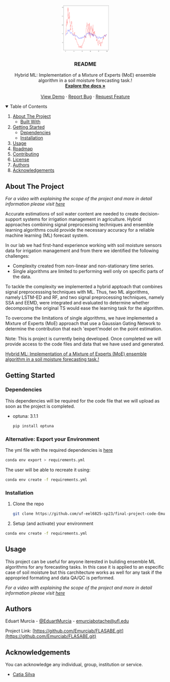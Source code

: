 <!-- PROJECT LOGO -->
<br />
<p align="center">
  <a href="https://github.com/Emurciab/FLASABE.git">
    <img src="Test Forecast S7 EEMD.png" alt="Logo" width="150" height="150">
  </a>

  <h3 align="center">README</h3>

  <p align="center">
    Hybrid ML: Implementation of a Mixture of Experts (MoE) ensemble algorithm in a soil moisture forecasting task.!
    <br />
    <a href="https://github.com/Emurciab/FLASABE.git"><strong>Explore the docs »</strong></a>
    <br />
    <br />
    <a href="#usage">View Demo</a>
    ·
    <a href="https://github.com/Emurciab/FLASABE.git">Report Bug</a>
    ·
    <a href="https://github.com/Emurciab/FLASABE.git">Request Feature</a>
  </p>
</p>



<!-- TABLE OF CONTENTS -->
<details open="open">
  <summary>Table of Contents</summary>
  <ol>
    <li>
      <a href="#about-the-project">About The Project</a>
      <ul>
        <li><a href="#built-with">Built With</a></li>
      </ul>
    </li>
    <li>
      <a href="#getting-started">Getting Started</a>
      <ul>
        <li><a href="#dependencies">Dependencies</a></li>
        <li><a href="#installation">Installation</a></li>
      </ul>
    </li>
    <li><a href="#usage">Usage</a></li>
    <li><a href="#roadmap">Roadmap</a></li>
    <li><a href="#contributing">Contributing</a></li>
    <li><a href="#license">License</a></li>
    <li><a href="#authors">Authors</a></li>
    <li><a href="#acknowledgements">Acknowledgements</a></li>
  </ol>
</details>



<!-- ABOUT THE PROJECT -->
## About The Project

_For a video with explaining the scope of the  project and more in detail information please visit [here](https://youtu.be/WE8JMwTLO60)_


Accurate estimations of soil water content are needed to create decision-support systems for irrigation management in agriculture. Hybrid approaches combining signal preprocessing techniques and ensemble learning algorithms could provide the necessary accuracy for a reliable machine learning (ML) forecast system.

In our lab we had first-hand experience working with soil moisture sensors data for irrigation management and from there we identified the following challenges:
 
- Complexity created from non-linear and non-stationary time series.
- Single algorithms are limited to performing well only on specific parts of the data. 

To tackle the complexity we implemented a hybrid apptoach that combines signal preprocesssing techniques with ML. Thus, two ML algorithms, namely LSTM-ED and RF, and two signal preprocessing techniques, namely SSA and EEMD, were integrated and evaluated to determine whether decomposing the original TS would ease the learning task for the algorithm.

To overcome the limitations of single algorithms, we have implemented a Mixture of Experts (MoE) approach that use a Gaussian Gating Network to determine the contribution that each 'expert'model on the point estimation.

Note: This is project is currently being developed. Once completed we will provide access to the code files and data that we have used and generated.

[Hybrid ML: Implementation of a Mixture of Experts (MoE) ensemble algorithm in a soil moisture forecasting task.!](https://github.com/Emurciab/FLASABE.git)



<!-- GETTING STARTED -->
## Getting Started

### Dependencies

This dependencies will be required for the code file that we will upload as soon as the project is completed.

* optuna: 3.1.1
  ```sh
  pip install optuna
  ```

### Alternative: Export your Environment

The yml file with the required dependencies is [here](https://github.com/uf-eel6825-sp23/final-project-code-Emurciab/requirements.yml)

  ```sh
  conda env export > requirements.yml
  ```

The user will be able to recreate it using:

  ```sh
  conda env create -f requirements.yml
  ```

### Installation

1. Clone the repo
   ```sh
   git clone https://github.com/uf-eel6825-sp23/final-project-code-Emurciab
   ```
2. Setup (and activate) your environment
  ```sh
  conda env create -f requirements.yml
  ```

<!-- USAGE EXAMPLES -->
## Usage

This project can be useful for anyone iterested in buliding ensemble ML algorithms for any forecasting tasks. In this case it is applied to an especific case of soil moisture but this carchitecture works as well for any task if the appropried formating and data QA/QC is performed.


_For a video with explaining the scope of the  project and more in detail information please visit [here](https://youtu.be/WE8JMwTLO60)_



<!-- Authors -->
## Authors

Eduart Murcia - [@EduartMurcia](https://twitter.com/EduartMurcia) - emurciabotache@ufl.edu

Project Link: [https://github.com/Emurciab/FLASABE.git](https://github.com/Emurciab/FLASABE.git)


<!-- ACKNOWLEDGEMENTS -->
## Acknowledgements

You can acknowledge any individual, group, institution or service.
* [Catia Silva](https://faculty.eng.ufl.edu/catia-silva/)

